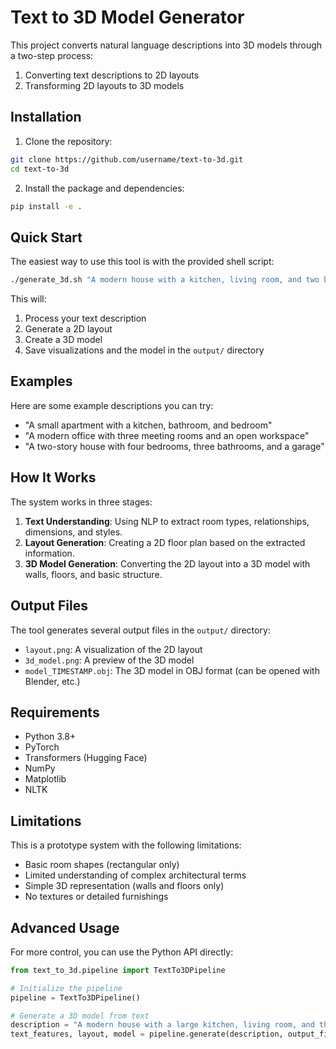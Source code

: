 # Text to 3D Model Generator

This project converts natural language descriptions into 3D models through a two-step process:
1. Converting text descriptions to 2D layouts
2. Transforming 2D layouts to 3D models

## Installation

1. Clone the repository:
```bash
git clone https://github.com/username/text-to-3d.git
cd text-to-3d
```

2. Install the package and dependencies:
```bash
pip install -e .
```

## Quick Start

The easiest way to use this tool is with the provided shell script:

```bash
./generate_3d.sh "A modern house with a kitchen, living room, and two bedrooms"
```

This will:
1. Process your text description
2. Generate a 2D layout
3. Create a 3D model
4. Save visualizations and the model in the `output/` directory

## Examples

Here are some example descriptions you can try:

- "A small apartment with a kitchen, bathroom, and bedroom"
- "A modern office with three meeting rooms and an open workspace"
- "A two-story house with four bedrooms, three bathrooms, and a garage"

## How It Works

The system works in three stages:

1. **Text Understanding**: Using NLP to extract room types, relationships, dimensions, and styles.
2. **Layout Generation**: Creating a 2D floor plan based on the extracted information.
3. **3D Model Generation**: Converting the 2D layout into a 3D model with walls, floors, and basic structure.

## Output Files

The tool generates several output files in the `output/` directory:
- `layout.png`: A visualization of the 2D layout
- `3d_model.png`: A preview of the 3D model
- `model_TIMESTAMP.obj`: The 3D model in OBJ format (can be opened with Blender, etc.)

## Requirements

- Python 3.8+
- PyTorch
- Transformers (Hugging Face)
- NumPy
- Matplotlib
- NLTK

## Limitations

This is a prototype system with the following limitations:
- Basic room shapes (rectangular only)
- Limited understanding of complex architectural terms
- Simple 3D representation (walls and floors only)
- No textures or detailed furnishings

## Advanced Usage

For more control, you can use the Python API directly:

```python
from text_to_3d.pipeline import TextTo3DPipeline

# Initialize the pipeline
pipeline = TextTo3DPipeline()

# Generate a 3D model from text
description = "A modern house with a large kitchen, living room, and three bedrooms"
text_features, layout, model = pipeline.generate(description, output_file="house.obj")
```